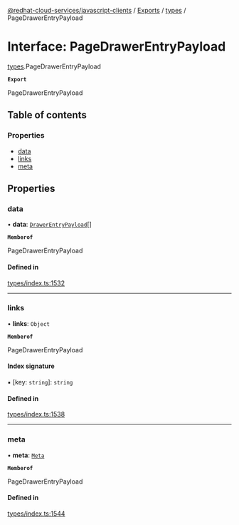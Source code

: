[@redhat-cloud-services/javascript-clients](../README.md) / [Exports](../modules.md) / [types](../modules/types.md) / PageDrawerEntryPayload

# Interface: PageDrawerEntryPayload

[types](../modules/types.md).PageDrawerEntryPayload

**`Export`**

PageDrawerEntryPayload

## Table of contents

### Properties

- [data](types.PageDrawerEntryPayload.md#data)
- [links](types.PageDrawerEntryPayload.md#links)
- [meta](types.PageDrawerEntryPayload.md#meta)

## Properties

### data

• **data**: [`DrawerEntryPayload`](types.DrawerEntryPayload.md)[]

**`Memberof`**

PageDrawerEntryPayload

#### Defined in

[types/index.ts:1532](https://github.com/RedHatInsights/javascript-clients/blob/main/packages/integrations/types/index.ts#L1532)

___

### links

• **links**: `Object`

**`Memberof`**

PageDrawerEntryPayload

#### Index signature

▪ [key: `string`]: `string`

#### Defined in

[types/index.ts:1538](https://github.com/RedHatInsights/javascript-clients/blob/main/packages/integrations/types/index.ts#L1538)

___

### meta

• **meta**: [`Meta`](types.Meta.md)

**`Memberof`**

PageDrawerEntryPayload

#### Defined in

[types/index.ts:1544](https://github.com/RedHatInsights/javascript-clients/blob/main/packages/integrations/types/index.ts#L1544)
